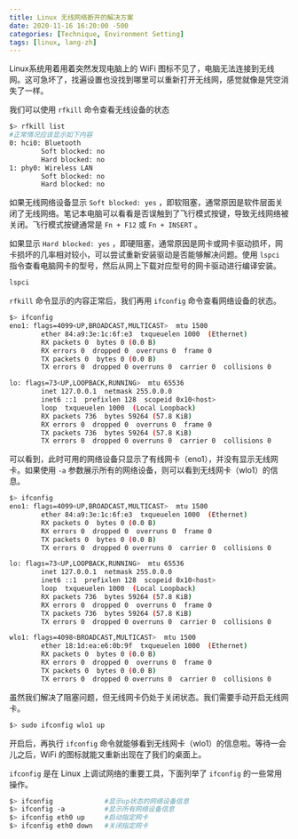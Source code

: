 ```yaml
---
title: Linux 无线网络断开的解决方案
date: 2020-11-16 16:20:00 -500
categories: [Technique, Environment Setting]
tags: [linux, lang-zh]
---
```


Linux系统用着用着突然发现电脑上的 WiFi 图标不见了，电脑无法连接到无线网。这可急坏了，找遍设置也没找到哪里可以重新打开无线网，感觉就像是凭空消失了一样。  

我们可以使用 `rfkill` 命令查看无线设备的状态

``` bash
$> rfkill list
#正常情况应该显示如下内容
0: hci0: Bluetooth
        Soft blocked: no
        Hard blocked: no
1: phy0: Wireless LAN
        Soft blocked: no
        Hard blocked: no
```

如果无线网络设备显示 `Soft blocked: yes` ，即软阻塞，通常原因是软件层面关闭了无线网络。笔记本电脑可以看看是否误触到了飞行模式按键，导致无线网络被关闭。飞行模式按键通常是 `Fn + F12` 或 `Fn + INSERT` 。  

如果显示 `Hard blocked: yes` ，即硬阻塞，通常原因是网卡或网卡驱动损坏，网卡损坏的几率相对较小，可以尝试重新安装驱动是否能够解决问题。使用 `lspci` 指令查看电脑网卡的型号，然后从网上下载对应型号的网卡驱动进行编译安装。

``` bash
lspci
```

`rfkill` 命令显示的内容正常后，我们再用 `ifconfig` 命令查看网络设备的状态。

``` bash
$> ifconfig
eno1: flags=4099<UP,BROADCAST,MULTICAST>  mtu 1500
        ether 84:a9:3e:1c:6f:e3  txqueuelen 1000  (Ethernet)
        RX packets 0  bytes 0 (0.0 B)
        RX errors 0  dropped 0  overruns 0  frame 0
        TX packets 0  bytes 0 (0.0 B)
        TX errors 0  dropped 0 overruns 0  carrier 0  collisions 0

lo: flags=73<UP,LOOPBACK,RUNNING>  mtu 65536
        inet 127.0.0.1  netmask 255.0.0.0
        inet6 ::1  prefixlen 128  scopeid 0x10<host>
        loop  txqueuelen 1000  (Local Loopback)
        RX packets 736  bytes 59264 (57.8 KiB)
        RX errors 0  dropped 0  overruns 0  frame 0
        TX packets 736  bytes 59264 (57.8 KiB)
        TX errors 0  dropped 0 overruns 0  carrier 0  collisions 0
```

可以看到，此时可用的网络设备只显示了有线网卡（eno1），并没有显示无线网卡。如果使用 `-a` 参数展示所有的网络设备，则可以看到无线网卡（wlo1）的信息。

``` bash
$> ifconfig
eno1: flags=4099<UP,BROADCAST,MULTICAST>  mtu 1500
        ether 84:a9:3e:1c:6f:e3  txqueuelen 1000  (Ethernet)
        RX packets 0  bytes 0 (0.0 B)
        RX errors 0  dropped 0  overruns 0  frame 0
        TX packets 0  bytes 0 (0.0 B)
        TX errors 0  dropped 0 overruns 0  carrier 0  collisions 0

lo: flags=73<UP,LOOPBACK,RUNNING>  mtu 65536
        inet 127.0.0.1  netmask 255.0.0.0
        inet6 ::1  prefixlen 128  scopeid 0x10<host>
        loop  txqueuelen 1000  (Local Loopback)
        RX packets 736  bytes 59264 (57.8 KiB)
        RX errors 0  dropped 0  overruns 0  frame 0
        TX packets 736  bytes 59264 (57.8 KiB)
        TX errors 0  dropped 0 overruns 0  carrier 0  collisions 0

wlo1: flags=4098<BROADCAST,MULTICAST>  mtu 1500
        ether 18:1d:ea:e6:0b:9f  txqueuelen 1000  (Ethernet)
        RX packets 0  bytes 0 (0.0 B)
        RX errors 0  dropped 0  overruns 0  frame 0
        TX packets 0  bytes 0 (0.0 B)
        TX errors 0  dropped 0 overruns 0  carrier 0  collisions 0
```

虽然我们解决了阻塞问题，但无线网卡仍处于关闭状态。我们需要手动开启无线网卡。

``` bash
$> sudo ifconfig wlo1 up
```

开启后，再执行 `ifconfig` 命令就能够看到无线网卡（wlo1）的信息啦。等待一会儿之后，WiFi 的图标就能又重新出现在了我们的桌面上。

`ifconfig` 是在 Linux 上调试网络的重要工具，下面列举了 `ifconfig` 的一些常用操作。

``` bash
$> ifconfig             #显示up状态的网络设备信息
$> ifconfig -a          #显示所有网络设备信息
$> ifconfig eth0 up     #启动指定网卡
$> ifconfig eth0 down   #关闭指定网卡
```
